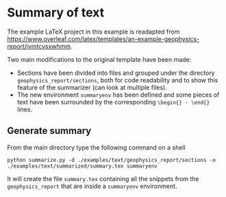 # Summary of text

The example LaTeX project in this example is readapted from
https://www.overleaf.com/latex/templates/an-example-geophysics-report/jvmtcvsxwhmm.

Two main modifications to the original template have been made:
- Sections have been divided into files and grouped under the directory `geophysics_report/sections`, both for code readability and to show this feature of the summarizer (can look at multiple files).
- The new environment `summaryenv` has been defined and some pieces of text have been surrounded by the corresponding `\begin{} - \end{}` lines.

## Generate summary

From the main directory type the following command on a shell

```
python summarize.py -d ./examples/text/geophysics_report/sections -o ./examples/text/summarized/summary.tex summaryenv
```

It will create the file `summary.tex` containing all the snippets from the `geophysics_report` that are inside a `summaryenv` environment.